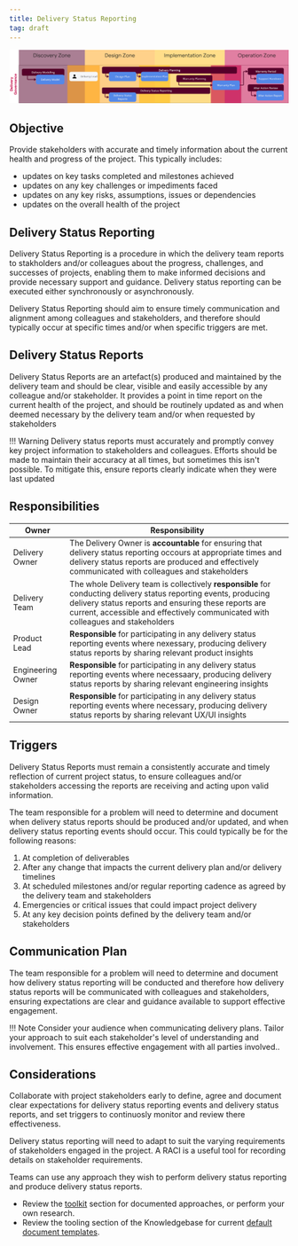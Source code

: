 ```yaml
---
title: Delivery Status Reporting
tag: draft
---
```


![Delivery Status Reporting](../delivery-governance.png)

## Objective

Provide stakeholders with accurate and timely information about the current health and progress of the project. This typically includes:

  - updates on key tasks completed and milestones achieved
  - updates on any key challenges or impediments faced
  - updates on any key risks, assumptions, issues or dependencies
  - updates on the overall health of the project

## Delivery Status Reporting 

Delivery Status Reporting is a procedure in which the delivery team reports to stakholders and/or colleagues about the progress, challenges, and successes of projects, enabling them to make informed decisions and provide necessary support and guidance. Delivery status reporting can be executed either synchronously or asynchronously. 

Delivery Status Reporting should aim to ensure timely communication and alignment among colleagues and stakeholders, and therefore should typically occur at specific times and/or when specific triggers are met.


## Delivery Status Reports 

Delivery Status Reports are an artefact(s) produced and maintained by the delivery team and should be clear, visible and easily accessible by any colleague and/or stakeholder. It provides a point in time report on the current health of the project, and should be routinely updated as and when deemed necessary by the delivery team and/or when requested by stakeholders

!!! Warning
    Delivery status reports must accurately and promptly convey key project information to stakeholders and colleagues. Efforts should be made to maintain their accuracy at all times, but sometimes this isn't possible. To mitigate this, ensure reports clearly indicate when they were last updated



## Responsibilities

| Owner                 | Responsibility |
|---|---|
| Delivery Owner        | The Delivery Owner is **accountable** for ensuring that delivery status reporting occours at appropriate times and delivery status reports are produced and effectively communicated with colleagues and stakeholders |
| Delivery Team         | The whole Delivery team is collectively **responsible** for conducting delivery status reporting events, producing delivery status reports and ensuring these reports are current, accessible and effectively communicated with colleagues and stakeholders |
| Product Lead          | **Responsible** for participating in any delivery status reporting events where nexessary, producing delivery status reports by sharing relevant product insights |
| Engineering Owner     | **Responsible** for participating in any delivery status reporting events where necessaary, producing delivery status reports by sharing relevant engineering insights |
| Design Owner          | **Responsible** for participating in any delivery status reporting events where necessary, producing delivery status reports by sharing relevant UX/UI insights |

## Triggers

Delivery Status Reports must remain a consistently accurate and timely reflection of current project status, to ensure colleagues and/or stakeholders accessing the reports are receiving and acting upon valid information. 

The team responsible for a problem will need to determine and document when delivery status reports should be produced and/or updated, and when delivery status reporting events should occur. This could typically be for the following reasons:

1. At completion of deliverables 
2. After any change that impacts the current delivery plan and/or delivery timelines
3. At scheduled milestones and/or regular reporting cadence as agreed by the delivery team and stakeholders
4. Emergencies or critical issues that could impact project delivery 
5. At any key decision points defined by the delivery team and/or stakeholders


## Communication Plan

The team responsible for a problem will need to determine and document how delivery status reporting will be conducted and therefore how delivery status reports will be communicated with colleagues and stakeholders, ensuring expectations are clear and guidance available to support effective engagement.

!!! Note
    Consider your audience when communicating delivery plans. Tailor your approach to suit each stakeholder's level of understanding and involvement. This ensures effective engagement with all parties involved..


## Considerations

Collaborate with project stakeholders early to define, agree and document clear expectations for delivery status reporting events and delivery status reports, and set triggers to continuosly monitor and review there effectiveness. 

Delivery status reporting will need to adapt to suit the varying requirements of stakeholders engaged in the project. A RACI is a useful tool for recording details on stakeholder requirements.

Teams can use any approach they wish to perform delivery status reporting and produce delivery status reports.

- Review the [toolkit](/Ways-of-Working/Toolkit) section for documented approaches, or perform your own research.
- Review the tooling section of the Knowledgebase for current [default document templates](https://knowledgebase.platformdev.amdigital.co.uk/Tools-and-Providers/AMPFlow-Governance/).
